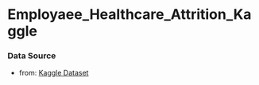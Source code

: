 # Employaee_Healthcare_Attrition_Kaggle

### Data Source
- from: [Kaggle Dataset](]https://www.kaggle.com/datasets/jpmiller/employee-attrition-for-healthcare)
